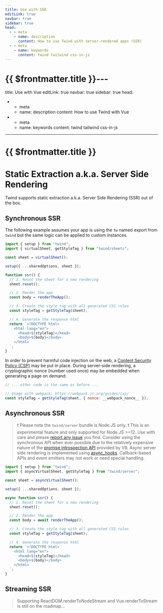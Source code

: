 ```yaml
---
title: Use with SSR
editLink: true
navbar: true
sidebar: true
head:
  - - meta
    - name: description
      content: How to use Twind with server-rendered apps (SSR)
  - - meta
    - name: keywords
      content: twind tailwind css-in-js
---
```


# {{ $frontmatter.title }}---

title: Use with Vue
editLink: true
navbar: true
sidebar: true
head:

- - meta
  - name: description
    content: How to use Twind with Vue
- - meta
  - name: keywords
    content: twind tailwind css-in-js

---

# {{ $frontmatter.title }}

# Static Extraction a.k.a. Server Side Rendering

Twind supports static extraction a.k.a. Server Side Rendering (SSR) out of the box.

## Synchronous SSR

The following example assumes your app is using the `tw` named export from `twind`
but the same logic can be applied to custom instances.

```js
import { setup } from "twind";
import { virtualSheet, getStyleTag } from "twind/sheets";

const sheet = virtualSheet();

setup({ ...sharedOptions, sheet });

function ssr() {
  // 1. Reset the sheet for a new rendering
  sheet.reset();

  // 2. Render the app
  const body = renderTheApp();

  // 3. Create the style tag with all generated CSS rules
  const styleTag = getStyleTag(sheet);

  // 4. Generate the response html
  return `<!DOCTYPE html>
    <html lang="en">
      <head>${styleTag}</head>
      <body>${body}</body>
    </html>
  `;
}
```

In order to prevent harmful code injection on the web, a [Content Security Policy (CSP)](https://developer.mozilla.org/docs/Web/HTTP/CSP) may be put in place. During server-side rendering, a cryptographic nonce (number used once) may be embedded when generating a page on demand:

```js
// ... other code is the same as before ...

// Usage with webpack: https://webpack.js.org/guides/csp/
const styleTag = getStyleTag(sheet, { nonce: __webpack_nonce__ });
```

## Asynchronous SSR

> ❗ Please note the `twind/server` bundle is Node.JS only.
> ❗ This is an experimental feature and only supported for Node.JS >=12. Use with care and please [report any issue](https://github.com/tw-in-js/twind/issues/new) you find.
> Consider using the synchronous API when ever possible due to the relatively expensive nature of the [promise introspection API](https://docs.google.com/document/d/1rda3yKGHimKIhg5YeoAmCOtyURgsbTH_qaYR79FELlk/edit) provided by V8.
> Async server side rendering is implemented using [async_hooks](https://nodejs.org/docs/latest-v14.x/api/async_hooks.html). Callback-based APIs and event emitters may not work or need special handling.

```js
import { setup } from "twind";
import { asyncVirtualSheet, getStyleTag } from "twind/server";

const sheet = asyncVirtualSheet();

setup({ ...sharedOptions, sheet });

async function ssr() {
  // 1. Reset the sheet for a new rendering
  sheet.reset();

  // 2. Render the app
  const body = await renderTheApp();

  // 3. Create the style tag with all generated CSS rules
  const styleTag = getStyleTag(sheet);

  // 4. Generate the response html
  return `<!DOCTYPE html>
    <html lang="en">
      <head>${styleTag}</head>
      <body>${body}</body>
    </html>
  `;
}
```

## Streaming SSR

> Supporting ReactDOM.renderToNodeStream and Vue.renderToStream is still on the roadmap...
